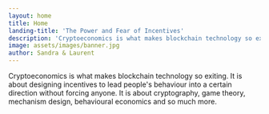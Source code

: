 ```yaml
---
layout: home
title: Home
landing-title: 'The Power and Fear of Incentives'
description: 'Cryptoeconomics is what makes blockchain technology so exiting. It is about designing incentives to lead people's behaviour into a certain direction without forcing anyone. It is about cryptography, game theory, mechanism design, behavioural economics and so much more.'
image: assets/images/banner.jpg
author: Sandra & Laurent
---
```


Cryptoeconomics is what makes blockchain technology so exiting. It is about designing incentives to lead people's behaviour into a certain direction without forcing anyone. It is about cryptography, game theory, mechanism design, behavioural economics and so much more.

